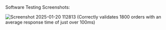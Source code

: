 Software Testing Screenshots:

![Screenshot 2025-01-20 112813](https://github.com/user-attachments/assets/e57689a0-7e41-4f7d-9fa5-56cc5215a259)
(Correctly validates 1800 orders with an average response time of just over 100ms)
